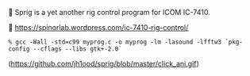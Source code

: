 :octopus: Sprig is a yet another rig control program for ICOM IC-7410.

:octopus: https://spinorlab.wordpress.com/ic-7410-rig-control/
```
% gcc -Wall -std=c99 myprog.c -o myprog -lm -lasound -lfftw3 `pkg-config --cflags --libs gtk+-2.0`
```
(https://github.com/jh1ood/sprig/blob/master/click_ani.gif)
